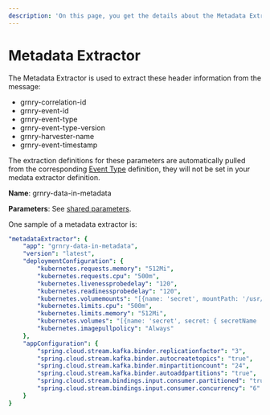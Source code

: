 ```yaml
---
description: 'On this page, you get the details about the Metadata Extractor'
---
```


# Metadata Extractor

The Metadata Extractor is used to extract these header information from the message:

* grnry-correlation-id 
* grnry-event-id 
* grnry-event-type 
* grnry-event-type-version
* grnry-harvester-name
* grnry-event-timestamp

The extraction definitions for these parameters are automatically pulled from the corresponding [Event Type](event-type.md) definition, they will not be set in your medata extractor definition.

**Name**: grnry-data-in-metadata

**Parameters**: See [shared parameters](grnry-components-and-parameters.md).

One sample of a metadata extractor is:

```yaml
"metadataExtractor": {
    "app": "grnry-data-in-metadata",
    "version": "latest",
    "deploymentConfiguration": {
        "kubernetes.requests.memory": "512Mi",
        "kubernetes.requests.cpu": "500m",
        "kubernetes.livenessprobedelay": "120",
        "kubernetes.readinessprobedelay": "120",
        "kubernetes.volumemounts": "[{name: 'secret', mountPath: '/usr/src/app/rsa_privatekey.key' , subPath: 'rsa_privatekey.key' , readOnly : 'true' },{name: 'secret', mountPath: '/usr/src/app/rsa_publickey.key' , subPath: 'rsa_publickey.key' , readOnly : 'true' }, {name: 'db-secret', mountPath: '/usr/src/app/db-secret' , readOnly : 'true' }]",
        "kubernetes.limits.cpu": "500m",
        "kubernetes.limits.memory": "512Mi",
        "kubernetes.volumes": "[{name: 'secret', secret: { secretName : 'grnry-base-encryption-token' , defaultMode : '256' }}, {name: 'db-secret', secret: { secretName : 'grnry-pg-citus-secret' , defaultMode : '256' }}]",
        "kubernetes.imagepullpolicy": "Always"
    },
    "appConfiguration": {
        "spring.cloud.stream.kafka.binder.replicationfactor": "3",
        "spring.cloud.stream.kafka.binder.autocreatetopics": "true",
        "spring.cloud.stream.kafka.binder.minpartitioncount": "24",
        "spring.cloud.stream.kafka.binder.autoaddpartitions": "true",
        "spring.cloud.stream.bindings.input.consumer.partitioned": "true",
        "spring.cloud.stream.bindings.input.consumer.concurrency": "6"
    }
}
```

### 

